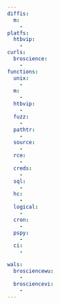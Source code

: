 ```yaml
---
diffis:
  m:
    -
platfs:
  htbvip:
    -
curls:
  broscience:
    -
functions:
  unix:
    -
  m:
    -
  htbvip:
    -
  fuzz:
    -
  pathtr:
    -
  source:
    -
  rce:
    -
  creds:
    -
  sql:
    -
  hc:
    -
  logical:
    -
  cron:
    -
  pspy:
    -
  ci:
    -

wals:
  brosciencewu:
    -
  brosciencevi:
    -
---
```


